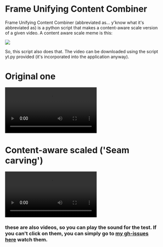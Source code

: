 # Frame Unifying Content Combiner
Frame Unifying Content Combiner (abbreviated as... y'know what it's abbreviated as) is a python script that makes a content-aware scale version of a given video. 
A content aware scale meme is this:

![](https://i.kym-cdn.com/photos/images/newsfeed/000/900/688/280.gif)



So, this script also does that. The video can be downloaded using the script yt.py provided (it's incorporated into the application anyway). 



# Original one
![](https://user-images.githubusercontent.com/33205097/141673102-dd10c3f5-b68f-44a9-8b92-b5c8a3774284.mp4)

# Content-aware scaled ('Seam carving') 

![](https://user-images.githubusercontent.com/33205097/141673103-28904d70-fa46-4d33-bf07-f86dcbcf0262.mp4)


### these are also videos, so you can play the sound for the test. If you can't click on them, you can simply go to [my gh-issues here](https://github.com/hakancangunerli/frame-unifying-content-combiner/issues/1) watch them. 


